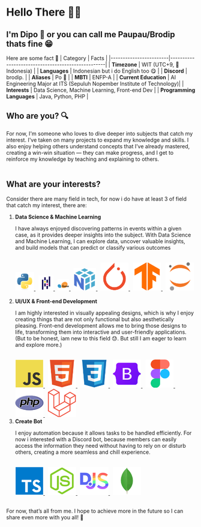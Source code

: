 # Hello There 🙋‍♂️

## I'm Dipo 🧐 or you can call me Paupau/Brodip thats fine 😁

Here are some fact 💫
| Category               | Facts                                             |
|------------------------|---------------------------------------------------|
| **Timezone**           | WIT (UTC+9, 📍 Indonesia)                         |
| **Languages**          | Indonesian but i do English too 😋                |
| **Discord**            | brodip.                                             |
| **Aliases**            | Po 🤚                                              |
| **MBTI**               | ENFP-A                                             |
| **Current Education**  | AI Engineering Major at ITS (Sepuluh Nopember Institute of Technology)|
| **Interests**          | Data Science, Machine Learning, Front-end Dev |
| **Programming Languages** | Java, Python, PHP                    |

## Who are you? 🔍
For now, I'm someone who loves to dive deeper into subjects that catch my interest. I've taken on many projects to expand my knowledge and skills. 
I also enjoy helping others understand concepts that I’ve already mastered, creating a win-win situation — they can make progress, and I get to reinforce my knowledge by teaching and explaining to others.
<br> <br>
## What are your interests?
Consider there are many field in tech, for now i do have at least 3 of field that catch my interest, there are:
<ol>
  <li> <b>Data Science & Machine Learning</b> </li> 
<p margin-bottom: 10px;>I have always enjoyed discovering patterns in events within a given case, as it provides deeper insights into the subject. With Data Science and Machine Learning, I can explore data, uncover valuable insights, and build models that can predict or classify various outcomes</p> <br>
<a href="https://en.wikipedia.org/wiki/Python_(programming_language)">
    <img src="https://github.com/imdipo/gambar/blob/main/1/Python.png" alt="Python" width="50" height="50">
</a> &nbsp;
<a href="https://en.wikipedia.org/wiki/Pandas_(software)">
    <img src="https://github.com/imdipo/gambar/blob/main/1/Pandas.png" alt="Pandas" width="40" height="40">
</a> &nbsp;
<a href="https://en.wikipedia.org/wiki/Scikit-learn">
    <img src="https://github.com/imdipo/gambar/blob/main/1/scikit-learn.png" alt="Scikit-Learn" width="30" height="30">
</a> &nbsp;
<a href="https://en.wikipedia.org/wiki/NumPy">
    <img src="https://github.com/imdipo/gambar/blob/main/1/NumPy.png" alt="NumPy" width="60" height="60">
</a> &nbsp;
<a href="https://en.wikipedia.org/wiki/PyTorch">
    <img src="https://github.com/imdipo/gambar/blob/main/1/PyTorch.png" alt="PyTorch" width="75" height="75">
</a> &nbsp;
<a href="https://en.wikipedia.org/wiki/TensorFlow">
    <img src="https://github.com/imdipo/gambar/blob/main/1/TensorFlow.png" alt="TensorFlow" width="75" height="75">
</a> &nbsp;
<a href="https://en.wikipedia.org/wiki/Project_Jupyter">
    <img src="https://github.com/imdipo/gambar/blob/main/1/Jupyter.png" alt="Jupyter" width="75" height="75">
</a>
<br><br>
 <li><b>UI/UX & Front-end Development</b></li>
<p margin-bottom: 25px; margin-top:25px;> I am highly interested in visually appealing designs, which is why I enjoy creating things that are not only functional but also aesthetically pleasing. Front-end development allows me to bring those designs to life, transforming them into interactive and user-friendly applications. (But to be honest, iam new to this field 😓. But still I am eager to learn and explore more.) </p><br>

<a href="https://en.wikipedia.org/wiki/JavaScript">
    <img src="https://github.com/imdipo/gambar/blob/main/2/JavaScript.png" alt="Javascript" width="75" height="75">
</a> &nbsp;
<a href="https://en.wikipedia.org/wiki/HTML">
    <img src="https://github.com/imdipo/gambar/blob/main/2/HTML5.png" alt="HTML" width="75" height="75">
</a> &nbsp;
<a href="https://en.wikipedia.org/wiki/CSS">
    <img src="https://github.com/imdipo/gambar/blob/main/2/CSS3.png" alt="CSS" width="75" height="75">
</a> &nbsp;
<a href="https://en.wikipedia.org/wiki/Bootstrap_(front-end_framework)">
    <img src="https://github.com/imdipo/gambar/blob/main/2/Bootstrap.png" alt="Boostrap" width="75" height="75">
</a> &nbsp;
<a href="https://en.wikipedia.org/wiki/Figma_(software)">
    <img src="https://github.com/imdipo/gambar/blob/main/2/Figma.png" alt="Figma" width="75" height="75">
</a> &nbsp;
<a href="https://en.wikipedia.org/wiki/PHP">
    <img src="https://github.com/imdipo/gambar/blob/main/2/PHP.png" alt="PHP" width="75" height="75">
</a> &nbsp;
<a href="https://en.wikipedia.org/wiki/Laravel">
    <img src="https://github.com/imdipo/gambar/blob/main/2/Laravel.png" alt="Laravel" width="75" height="75">
</a>

<br>
<li><b>Create Bot</b></li>
<p margin-bottom: 25px; margin-top:25px;>I enjoy automation because it allows tasks to be handled efficiently. For now i interested with a Discord bot, because members can easily access the information they need without having to rely on or disturb others, creating a more seamless and chill experience.</p> <br>

<a href="https://en.wikipedia.org/wiki/TypeScript">
    <img src="https://github.com/imdipo/gambar/blob/main/3/TypeScript.png" alt="TypeScript" width="75" height="75">
</a> &nbsp;
<a href="https://en.wikipedia.org/wiki/Node.js">
    <img src="https://github.com/imdipo/gambar/blob/main/3/Node.js.png" alt="NodeJS" width="75" height="75">
</a> &nbsp;
<a href="https://en.wikipedia.org/wiki/Discord.js">
    <img src="https://github.com/imdipo/gambar/blob/main/3/Discord.js.png" alt="DiscordJS" width="75" height="75">
</a> &nbsp;
<a href="https://en.wikipedia.org/wiki/MongoDB">
    <img src="https://github.com/imdipo/gambar/blob/main/3/MongoDB.png" alt="MongoDB" width="75" height="75">
</a>
</ol>
<br>
For now, that’s all from me. I hope to achieve more in the future so I can share even more with you all! 👋


